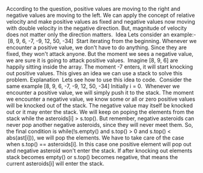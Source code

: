 According to the question, positive values are moving to the right and negative values are moving to the left. We can apply the concept of relative velocity and make positive values as fixed and negative values now moving with double velocity in the negative direction. But, magnitude of velocity does not matter only the direction matters.
​
Idea
​
Lets consider an example:-
​
[8, 9, 6, -7, -9, 12, 50, -34]
​
Start iterating from the beginning. Whenever we encounter a positive value, we don't have to do anything. Since they are fixed, they won't attack anyone. But the moment we sees a negative value, we are sure it is going to attack positive values.
​
Imagine [8, 9, 6] are happily sitting inside the array. The moment -7 enters, it will start knocking out positive values. This gives an idea we can use a stack to solve this problem.
​
Explanation
​
Lets see how to use this idea to code.
​
Consider the same example [8, 9, 6, -7, -9, 12, 50, -34]
Initially i = 0.
​
Whenever we encounter a positive value, we will simply push it to the stack.
The moment we encounter a negative value, we know some or all or zero positive values will be knocked out of the stack. The negative value may itself be knocked out or it may enter the stack.
We will keep on poping the elements from the stack while the asteroids[i] > s.top(). But remember, negative asteroids can never pop another negative asteroids, since they will never meet them. So, the final condition is while(!s.empty() and s.top() > 0 and s.top() < abs(ast[i])), we will pop the elements.
We have to take care of the case when s.top() == asteroids[i]. In this case one positive element will pop out and negative asteroid won't enter the stack.
If after knocking out elements stack becomes empty() or s.top() becomes negative, that means the current asteroids[i] will enter the stack.